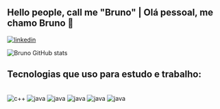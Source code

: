 ## Hello people, call me "Bruno" | Olá pessoal, me chamo Bruno 👋

[![linkedin](https://img.shields.io/badge/LinkedIn-0077B5?style=for-the-badge&logo=linkedin&logoColor=white
)](www.linkedin.com/in/brunocesarlimadealmeida)

![Bruno GitHub stats](https://github-readme-stats.vercel.app/api?username=bc77888&show_icons=true&theme=highcontrast)

## Tecnologias que uso para estudo e trabalho:

<div style="display: inline_block"><br>
    <img align="center" alt="c++" src="https://img.shields.io/badge/C%2B%2B-00599C?style=for-the-badge&logo=c%2B%2B&logoColor=white" >
    <img align="center" alt="java" src="https://img.shields.io/badge/Java-ED8B00?style=for-the-badge&logo=openjdk&logoColor=white" >
    <img align="center" alt="java" src="https://img.shields.io/badge/JavaScript-323330?style=for-the-badge&logo=javascript&logoColor=F7DF1E">
    <img align="center" alt="java" src="https://img.shields.io/badge/PHP-777BB4?style=for-the-badge&logo=php&logoColor=white">
    <img align="center" alt="java" src="https://img.shields.io/badge/MySQL-00000F?style=for-the-badge&logo=mysql&logoColor=white">
    <img align="center" alt="java" src="https://img.shields.io/badge/MongoDB-4EA94B?style=for-the-badge&logo=mongodb&logoColor=white">
</div>
